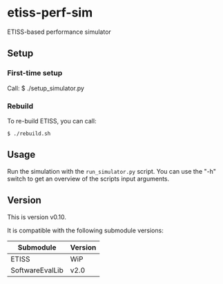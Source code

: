 # etiss-perf-sim
ETISS-based performance simulator


## Setup

### First-time setup

Call:
	$ ./setup_simulator.py

### Rebuild

To re-build ETISS, you can call:

   	$ ./rebuild.sh

## Usage

Run the simulation with the `run_simulator.py` script. You can use the "-h" switch to get an overview of the scripts input arguments.

## Version

This is version v0.10.

It is compatible with the following submodule versions:

| Submodule | Version |
| --------- | ------- |
| ETISS     | WiP     |
| SoftwareEvalLib | v2.0 |